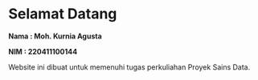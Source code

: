 # Selamat Datang

**Nama : Moh. Kurnia Agusta**

**NIM : 220411100144**

Website ini dibuat untuk memenuhi tugas perkuliahan Proyek Sains Data.

